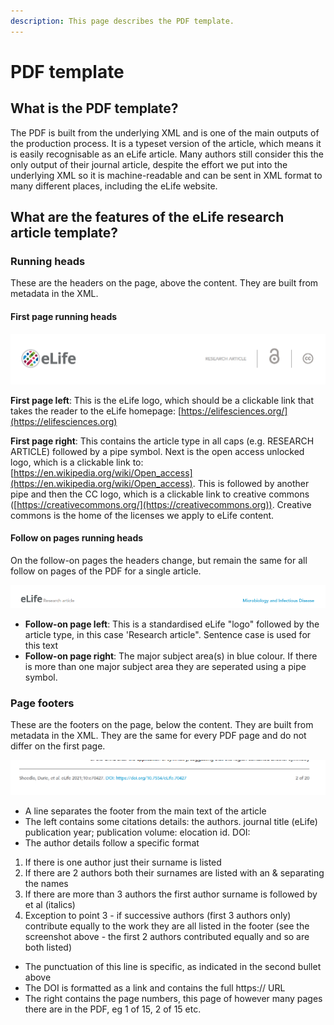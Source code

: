 ```yaml
---
description: This page describes the PDF template.
---
```


# PDF template

## What is the PDF template?

The PDF is built from the underlying XML and is one of the main outputs of the production process. It is a typeset version of the article, which means it is easily recognisable as an eLife article. Many authors still consider this the only output of their journal article, despite the effort we put into the underlying XML so it is machine-readable and can be sent in XML format to many different places, including the eLife website.

## What are the features of the eLife research article template?

### Running heads

These are the headers on the page, above the content. They are built from metadata in the XML.

#### First page running heads

![](<../.gitbook/assets/Screenshot 2021-10-12 at 10.13.30.png>)

**First page left**: This is the eLife logo, which should be a clickable link that takes the reader to the eLife homepage: [https://elifesciences.org/](https://elifesciences.org)

**First page right**: This contains the article type in all caps (e.g. RESEARCH ARTICLE) followed by a pipe symbol. Next is the open access unlocked logo, which is a clickable link to: [https://en.wikipedia.org/wiki/Open_access](https://en.wikipedia.org/wiki/Open_access). This is followed by another pipe and then the CC logo, which is a clickable link to creative commons ([https://creativecommons.org/](https://creativecommons.org)). Creative commons is the home of the licenses we apply to eLife content.

#### Follow on pages running heads

On the follow-on pages the headers change, but remain the same for all follow on pages of the PDF for a single article.

![](<../.gitbook/assets/Screenshot 2021-10-12 at 10.19.02.png>)

* **Follow-on page left**: This is a standardised eLife "logo" followed by the article type, in this case 'Research article". Sentence case is used for this text
* **Follow-on page right**: The major subject area(s) in blue colour. If there is more than one major subject area they are seperated using a pipe symbol.

### Page footers

These are the footers on the page, below the content. They are built from metadata in the XML. They are the same for every PDF page and do not differ on the first page.

![](<../.gitbook/assets/Screenshot 2021-10-12 at 10.26.43.png>)

* A line separates the footer from the main text of the article
* The left contains some citations details: the authors. journal title (eLife) publication year; publication volume: elocation id. DOI:
* The author details follow a specific format

1. If there is one author just their surname is listed
2. If there are 2 authors both their surnames are listed with an & separating the names
3. If there are more than 3 authors the first author surname is followed by et al (italics) 
4. Exception to point 3 - if successive authors (first 3 authors only) contribute equally to the work they are all listed in the footer (see the screenshot above - the first 2 authors contributed equally and so are both listed)

* The punctuation of this line is specific, as indicated in the second bullet above
* The DOI is formatted as a link and contains the full https:// URL
* The right contains the page numbers, this page of however many pages there are in the PDF, eg 1 of 15, 2 of 15 etc. 

